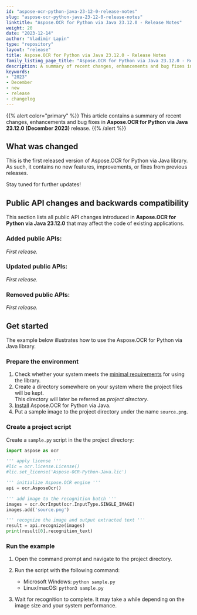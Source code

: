 ```yaml
---
id: "aspose-ocr-python-java-23-12-0-release-notes"
slug: "aspose-ocr-python-java-23-12-0-release-notes"
linktitle: "Aspose.OCR for Python via Java 23.12.0 - Release Notes"
weight: 20
date: "2023-12-14"
author: "Vladimir Lapin"
type: "repository"
layout: "release"
title: Aspose.OCR for Python via Java 23.12.0 - Release Notes
family_listing_page_title: "Aspose.OCR for Python via Java 23.12.0 - Release Notes"
description: A summary of recent changes, enhancements and bug fixes in Aspose.OCR for Python via Java 23.12.0 (December 2023) release.
keywords:
- "2023"
- December
- new
- release
- changelog
---
```


{{% alert color="primary" %}}
This article contains a summary of recent changes, enhancements and bug fixes in **Aspose.OCR for Python via Java 23.12.0 (December 2023)** release.
{{% /alert %}}

## What was changed

This is the first released version of Aspose.OCR for Python via Java library. As such, it contains no new features, improvements, or fixes from previous releases.

Stay tuned for further updates!

## Public API changes and backwards compatibility

This section lists all public API changes introduced in **Aspose.OCR for Python via Java 23.12.0** that may affect the code of existing applications.

### Added public APIs:

_First release._

### Updated public APIs:

_First release._

### Removed public APIs:

_First release._

## Get started

The example below illustrates how to use the Aspose.OCR for Python via Java library.

### Prepare the environment

1. Check whether your system meets the [minimal requirements](https://docs.aspose.com/ocr/python-java/system-requirements/) for using the library.
2. Create a directory somewhere on your system where the project files will be kept.  
   This directory will later be referred as _project directory_.
3. [Install](https://docs.aspose.com/ocr/python-java/installation/) Aspose.OCR for Python via Java.
4. Put a sample image to the project directory under the name `source.png`.

### Create a project script

Create a `sample.py` script in the the project directory:

```python
import aspose as ocr

''' apply license '''
#lic = ocr.license.License()
#lic.set_license('Aspose-OCR-Python-Java.lic')

''' initialize Aspose.OCR engine '''
api = ocr.AsposeOcr()

''' add image to the recognition batch '''
images = ocr.OcrInput(ocr.InputType.SINGLE_IMAGE)
images.add('source.png')

''' recognize the image and output extracted text '''
result = api.recognize(images)
print(result[0].recognition_text)
```

### Run the example

1. Open the command prompt and navigate to the project directory.
2. Run the script with the following command:

    - Microsoft Windows: `python sample.py`
    - Linux/macOS: `python3 sample.py`

3. Wait for recognition to complete. It may take a while depending on the image size and your system performance.
